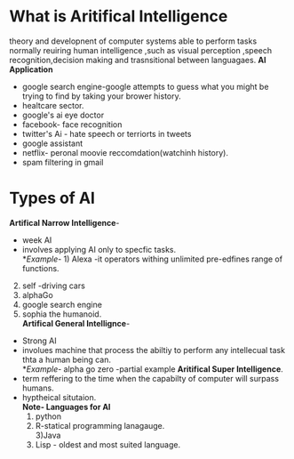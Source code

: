 # What is Aritifical Intelligence 
theory and developnent of computer systems able to perform tasks normally reuiring human intelligence ,such as visual perception ,speech recognition,decision making and trasnsitional between languagaes.
**AI Application**
+ google search engine-google attempts to guess what you might be trying to find by taking your brower history.<br/>
+ healtcare sector.<br/>
+ google's ai eye doctor<br/>
+ facebook- face recognition<br/>
+ twitter's Ai - hate speech or terriorts  in tweets<br/>
+ google assistant <br/>
+ netflix- peronal moovie reccomdation(watchinh history).<br/>
+ spam filtering in gmail<br/>
# Types of AI
**Artifical Narrow Intelligence**-<br/>
+ week AI<br/>
+ involves applying AI only to specfic tasks.<br/>
**Example*- 1) Alexa -it operators withing unlimited pre-edfines range of functions.<br/>
2) self -driving cars<br/>
3) alphaGo <br/>
4) google search engine<br/>
5) sophia the humanoid.<br/>
**Artifical General Intellignce**-<br/>
+ Strong AI <br/>
+ involues machine that process the abiltiy to perform any intellecual task thta a human being can.<br/>
**Example*- alpha go zero -partial example 
**Aritifical Super Intelligence**.<br/>
+ term reffering to the time when the capabilty of computer will surpass humans.<br/>
+ hyptheical situtaion.<br/> 
**Note- Languages for AI**
  1) python<br/>
  2) R-statical programming lanagauge.<br/>
  3)Java <br/>
  4) Lisp - oldest and most suited language.<br/>
  
